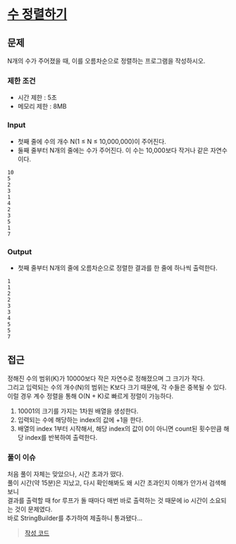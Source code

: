 # [수 정렬하기](https://www.acmicpc.net/problem/10989)

## 문제

N개의 수가 주어졌을 때, 이를 오름차순으로 정렬하는 프로그램을 작성하시오.

### 제한 조건

* 시간 제한 : 5초
* 메모리 제한 : 8MB

### Input

* 첫째 줄에 수의 개수 N(1 ≤ N ≤ 10,000,000)이 주어진다. 
* 둘째 줄부터 N개의 줄에는 수가 주어진다. 이 수는 10,000보다 작거나 같은 자연수이다.

```
10
5
2
3
1
4
2
3
5
1
7
```

### Output

* 첫째 줄부터 N개의 줄에 오름차순으로 정렬한 결과를 한 줄에 하나씩 출력한다.

```
1
1
2
2
3
3
4
5
5
7
```

## 접근

정해진 수의 범위(K)가 10000보다 작은 자연수로 정해졌으며 그 크기가 작다.<br>
그리고 입력되는 수의 개수(N)의 범위는 K보다 크기 때문에, 각 수들은 중복될 수 있다.<br>
이럴 경우 계수 정렬을 통해 O(N + K)로 빠르게 정렬이 가능하다.

1. 10001의 크기를 가지는 1차원 배열을 생성한다.
2. 입력되는 수에 해당하는 index의 값에 +1을 한다.
3. 배열의 index 1부터 시작해서, 해당 index의 값이 0이 아니면 count된 횟수만큼 해당 index를 반복하여 출력한다.

### 풀이 이슈

처음 풀이 자체는 맞았으나, 시간 초과가 떴다.<br> 
풀이 시간(약 15분)은 지났고, 다시 확인해봐도 왜 시간 초과인지 이해가 안가서 검색해보니<br>
결과를 출력할 때 for 루프가 돌 때마다 매번 바로 출력하는 것 때문에 io 시간이 소요되는 것이 문제였다.<br>
바로 StringBuilder를 추가하여 제출하니 통과됐다...

> [작성 코드](https://github.com/Java-Algorithm-Study-Group/this-is-coding-test/blob/main/seungjun/src/sorting/q10989/Main.java)